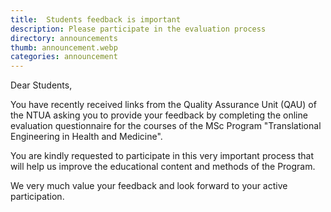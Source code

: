 ```yaml
---
title:  Students feedback is important
description: Please participate in the evaluation process
directory: announcements
thumb: announcement.webp
categories: announcement
---
```

Dear Students,

You have recently received links from the Quality Assurance Unit (QAU) of the NTUA asking you to provide your feedback by completing the online evaluation questionnaire for the courses of the MSc Program "Translational Engineering in Health and Medicine". 

You are kindly requested to participate in this very important process that will help us improve the educational content and methods of the Program.

We very much value your feedback and look forward to your active participation. 

